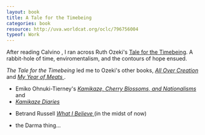 ```yaml
---
layout: book
title: A Tale for the Timebeing
categories: book
resource: http://uva.worldcat.org/oclc/796756004
typeof: Work
---
```


After reading <span resource="http://dbpedia.org/resource/Italo_Calvino">Calvino
<span resource="http://uva.worldcat.org/oclc/796756004" property="purdom:lead_to"></span>
</span>, I ran across <span
resource="http://dbpedia.org/resouce/Ruth_Ozeki" property="creator" typeof="Person">
<span property="rdfs:label">Ruth Ozeki</span></span>'s
<a href="http://uva.worldcat.org/oclc/796756004">
<span property="rdfs:label">Tale for the Timebeing</span></a>.
A rabbit-hole of time, enviromentalism, and the contours of hope ensued.

<i>The Tale for the Timebeing</i> led me to Ozeki's other books, <a
href="http://uva.worldcat.org/oclc/51832503" typeof="Work" property="purdom:lead_to">
<i property="rdfs:label">All Over Creation</i>
<span resource="http://dbpedia.org/resouce/Ruth_Ozeki" property="creator"></span>
</a> and
<a href="http://uva.worldcat.org/oclc/38168295" typeof="Work" property="purdom:lead_to">
<i property="rdfs:label">My Year of Meats</i>
<span resource="http://dbpedia.org/resouce/Ruth_Ozeki" property="creator"></span>
</a>.

* <span resource="http://uva.worldcat.org/oclc/48892404" typeof="Work" property="purdom:lead_to">
  <span resource="http://dbpedia.org/resource/Emiko_Ohnuki-Tierney"
  typeof="Person" property="creator">
  <span property="rdfs:label">Emiko Ohnuki-Tierney</span></span>'s
  <a href="http://uva.worldcat.org/oclc/48892404"><i
  property="rdfs:label">Kamikaze, Cherry Blossoms, and Nationalisms</i></a>
  and </span>
* <a href="http://uva.worldcat.org/oclc/62533869" typeof="Work" property="purdom:lead_to">
  <i property="rdfs:label">Kamikaze Diaries</i><span
  resource="http://dbpedia.org/resource/Emiko_Ohnuki-Tierney"
  property="creator"></span></a>
* <span about="http://dbpedia.org/resource/Bertrand_Russell"
  property="rdfs:label">Betrand Russell</span> <a
  href="http://uva.worldcat.org/oclc/43622691" typeof="Work" property="purdom:lead_to">
  <i property="rdfs:label">What I Believe</i>
  <span resource="http://dbpedia.org/resource/Bertrand_Russell"
  typeof="Person" property="creator"></span></a> (in the midst of now)

* the Darma thing...
